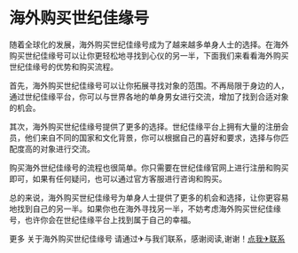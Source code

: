 # 海外购买世纪佳缘号

随着全球化的发展，海外购买世纪佳缘号成为了越来越多单身人士的选择。在海外购买世纪佳缘号可以让你更轻松地寻找到心仪的另一半，下面我们来看看海外购买世纪佳缘号的优势和购买流程。

首先，海外购买世纪佳缘号可以让你拓展寻找对象的范围。不再局限于身边的人，通过世纪佳缘平台，你可以与世界各地的单身男女进行交流，增加了找到合适对象的机会。

其次，海外购买世纪佳缘号提供了更多的选择。世纪佳缘平台上拥有大量的注册会员，他们来自不同的国家和文化背景，你可以根据自己的喜好和要求，选择与你匹配度高的对象进行交流。

购买海外世纪佳缘号的流程也很简单。你只需要在世纪佳缘官网上进行注册和购买即可，如果有任何疑问，也可以通过官方客服进行咨询和购买。

总的来说，海外购买世纪佳缘号为单身人士提供了更多的机会和选择，让你更容易地找到自己的另一半。如果你也在海外寻找另一半，不妨考虑海外购买世纪佳缘号，也许你会在世纪佳缘平台上找到属于自己的幸福。

更多 关于海外购买世纪佳缘号 请通过✈与我们联系，感谢阅读,谢谢！[点我✈联系](https://c.k02.cc)